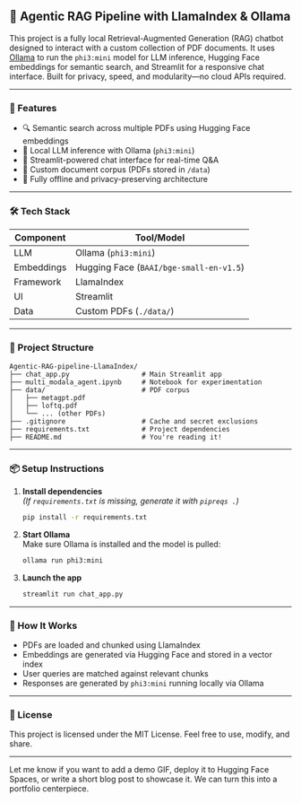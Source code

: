 
## 🧠 Agentic RAG Pipeline with LlamaIndex & Ollama

This project is a fully local Retrieval-Augmented Generation (RAG) chatbot designed to interact with a custom collection of PDF documents. It uses [Ollama](https://ollama.com/) to run the `phi3:mini` model for LLM inference, Hugging Face embeddings for semantic search, and Streamlit for a responsive chat interface. Built for privacy, speed, and modularity—no cloud APIs required.

---

### 🚀 Features

- 🔍 Semantic search across multiple PDFs using Hugging Face embeddings  
- 🧠 Local LLM inference with Ollama (`phi3:mini`)  
- 💬 Streamlit-powered chat interface for real-time Q&A  
- 📄 Custom document corpus (PDFs stored in `/data`)  
- 🔐 Fully offline and privacy-preserving architecture

---

### 🛠️ Tech Stack

| Component       | Tool/Model                        |
|----------------|-----------------------------------|
| LLM             | Ollama (`phi3:mini`)              |
| Embeddings      | Hugging Face (`BAAI/bge-small-en-v1.5`) |
| Framework       | LlamaIndex                        |
| UI              | Streamlit                         |
| Data            | Custom PDFs (`./data/`)           |

---

### 📁 Project Structure

```
Agentic-RAG-pipeline-LlamaIndex/
├── chat_app.py                  # Main Streamlit app
├── multi_modala_agent.ipynb     # Notebook for experimentation
├── data/                        # PDF corpus
│   ├── metagpt.pdf
│   ├── loftq.pdf
│   └── ... (other PDFs)
├── .gitignore                   # Cache and secret exclusions
├── requirements.txt             # Project dependencies
├── README.md                    # You're reading it!
```

---

### 📦 Setup Instructions

1. **Install dependencies**  
   *(If `requirements.txt` is missing, generate it with `pipreqs .`)*  
   ```bash
   pip install -r requirements.txt
   ```

2. **Start Ollama**  
   Make sure Ollama is installed and the model is pulled:
   ```bash
   ollama run phi3:mini
   ```

3. **Launch the app**  
   ```bash
   streamlit run chat_app.py
   ```

---

### 🧠 How It Works

- PDFs are loaded and chunked using LlamaIndex  
- Embeddings are generated via Hugging Face and stored in a vector index  
- User queries are matched against relevant chunks  
- Responses are generated by `phi3:mini` running locally via Ollama

---

### 📄 License

This project is licensed under the MIT License. Feel free to use, modify, and share.

---

Let me know if you want to add a demo GIF, deploy it to Hugging Face Spaces, or write a short blog post to showcase it. We can turn this into a portfolio centerpiece.
